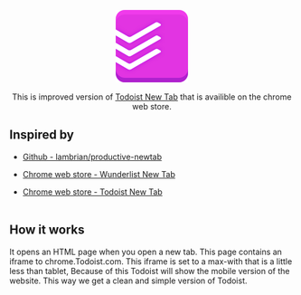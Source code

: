 <p align="center">
  <img src="https://raw.githubusercontent.com/timostrating/productive-simple-new-tab/master/icon128.png" alt="productive-simple-new-tab" width="128" height="128">
</p>
<p align="center">
  This is improved version of <a href=https://chrome.google.com/webstore/detail/todoist-new-tab/llkkhbnadepleglebnkgdmidmocbclel"> Todoist New Tab</a> that is availible on the chrome web store.
</p>

## Inspired by
* [Github - lambrian/productive-newtab](https://github.com/lambrian/productive-newtab) 

* [Chrome web store - Wunderlist New Tab](https://chrome.google.com/webstore/detail/wunderlist-new-tab/fgikemaeelgbhjnhnnahcpkjpafaeion)

* [Chrome web store - Todoist New Tab](https://chrome.google.com/webstore/detail/todoist-new-tab/llkkhbnadepleglebnkgdmidmocbclel)
<br/><br/>

## How it works
It opens an HTML page when you open a new tab. This page contains an iframe to chrome.Todoist.com. This iframe is set to a max-with that is a little less than tablet, Because of this Todoist will show the mobile version of the website. This way we get a clean and simple version of Todoist.

